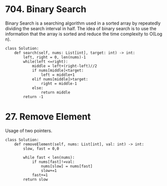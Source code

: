 # 704. Binary Search
Binary Search is a searching algorithm used in a sorted array by repeatedly dividing the search interval in half. The idea of binary search is to use the information that the array is sorted and reduce the time complexity to O(Log n). 

```
class Solution:
    def search(self, nums: List[int], target: int) -> int:
        left, right = 0, len(nums)-1
        while(left <=right):
            middle = left+(right-left)//2
            if nums[middle]<target:
                left = middle+1
            elif nums[middle]>target:
                right = middle-1
            else:
                return middle
        return -1
```

# 27. Remove Element
Usage of two pointers.

```
class Solution:
    def removeElement(self, nums: List[int], val: int) -> int:
        slow, fast = 0,0

        while fast < len(nums):
            if nums[fast]!=val:
                nums[slow] = nums[fast]
                slow+=1
            fast+=1
        return slow
```
